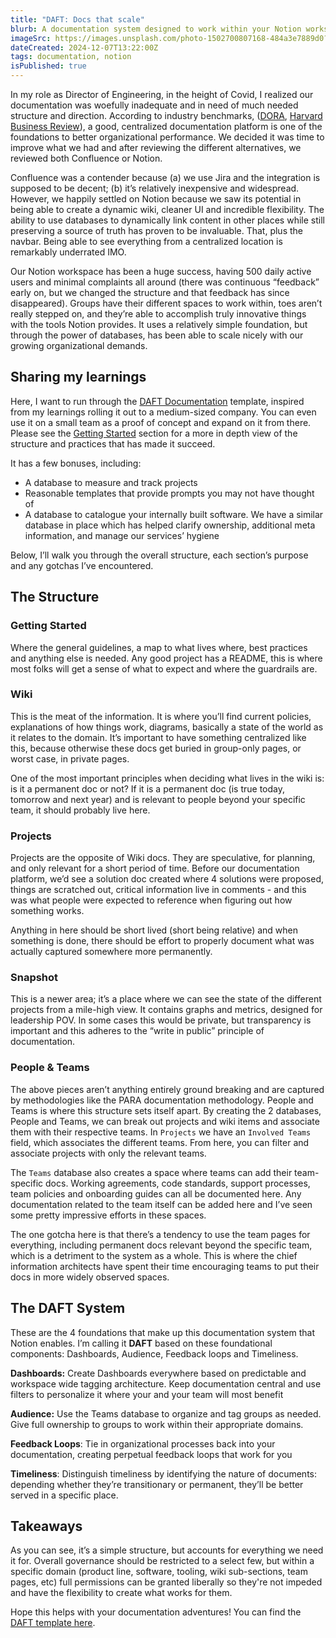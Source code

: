 ```yaml
---
title: "DAFT: Docs that scale"
blurb: A documentation system designed to work within your Notion workspace.
imageSrc: https://images.unsplash.com/photo-1502700807168-484a3e7889d0?q=80&w=600&auto=format&fit=crop&ixlib=rb-4.0.3&ixid=M3wxMjA3fDB8MHxwaG90by1wYWdlfHx8fGVufDB8fHx8fA%3D%3D
dateCreated: 2024-12-07T13:22:00Z
tags: documentation, notion
isPublished: true
---
```


In my role as Director of Engineering, in the height of Covid, I realized our documentation was woefully inadequate and in need of much needed structure and direction. According to industry benchmarks, ([DORA](https://dora.dev/capabilities/documentation-quality/), [Harvard Business Review](https://hbr.org/2022/03/what-great-hybrid-cultures-do-differently)), a good, centralized documentation platform is one of the foundations to better organizational performance. We decided it was time to improve what we had and after reviewing the different alternatives, we reviewed both Confluence or Notion. 

Confluence was a contender because (a) we use Jira and the integration is supposed to be decent; (b) it’s relatively inexpensive and widespread. However, we happily settled on Notion because we saw its potential in being able to create a dynamic wiki, cleaner UI and incredible flexibility. The ability to use databases to dynamically link content in other places while still preserving a source of truth has proven to be invaluable. That, plus the navbar. Being able to see everything from a centralized location is remarkably underrated IMO. 

Our Notion workspace has been a huge success, having 500 daily active users and minimal complaints all around (there was continuous “feedback” early on, but we changed the structure and that feedback has since disappeared). Groups have their different spaces to work within, toes aren’t really stepped on, and they’re able to accomplish truly innovative things with the tools Notion provides. It uses a relatively simple foundation, but through the power of databases, has been able to scale nicely with our growing organizational demands.

## Sharing my learnings

Here, I want to run through the [DAFT Documentation](https://jweatherby.notion.site/DAFT-Documentation-14f3b75bf3f880408a7bf8b0e7d7a4df) template, inspired from my learnings rolling it out to a medium-sized company.  You can even use it on a small team as a proof of concept and expand on it from there. Please see the [Getting Started](https://jweatherby.notion.site/Getting-Started-14e3b75bf3f880d3a493fb9a29619eb0) section for a more in depth view of the structure and practices that has made it succeed.

It has a few bonuses, including: 

- A database to measure and track projects
- Reasonable templates that provide prompts you may not have thought of
- A database to catalogue your internally built software. We have a similar database in place which has helped clarify ownership, additional meta information, and manage our services’ hygiene

Below, I’ll walk you through the overall structure, each section’s purpose and any gotchas I’ve encountered. 

## The Structure

### Getting Started

Where the general guidelines, a map to what lives where, best practices and anything else is needed. Any good project has a README, this is where most folks will get a sense of what to expect and where the guardrails are.

### Wiki

This is the meat of the information. It is where you’ll find current policies, explanations of how things work, diagrams, basically a state of the world as it relates to the domain. It’s important to have something centralized like this, because otherwise these docs get buried in group-only pages, or worst case, in private pages.

One of the most important principles when deciding what lives in the wiki is: is it a permanent doc or not? If it is a permanent doc (is true today, tomorrow and next year) and is relevant to people beyond your specific team, it should probably live here.

### Projects

Projects are the opposite of Wiki docs. They are speculative, for planning, and only relevant for a short period of time. Before our documentation platform, we’d see a solution doc created where 4 solutions were proposed, things are scratched out, critical information live in comments - and this was what people were expected to reference when figuring out how something works. 

Anything in here should be short lived (short being relative) and when something is done, there should be effort to properly document what was actually captured somewhere more permanently. 

### Snapshot

This is a newer area; it’s a place where we can see the state of the different projects from a mile-high view. It contains graphs and metrics, designed for leadership POV. In some cases this would be private, but transparency is important and this adheres to the “write in public” principle of documentation.

### People & Teams

The above pieces aren’t anything entirely ground breaking and are captured by methodologies like the PARA documentation methodology. People and Teams is where this structure sets itself apart. By creating the 2 databases, People and Teams, we can break out projects and wiki items and associate them with their respective teams. In `Projects` we have an `Involved Teams` field, which associates the different teams. From here, you can filter and associate projects with only the relevant teams. 

The `Teams` database also creates a space where teams can add their team-specific docs. Working agreements, code standards, support processes, team policies and onboarding guides can all be documented here. Any documentation related to the team itself can be added here and I’ve seen some pretty impressive efforts in these spaces.

The one gotcha here is that there’s a tendency to use the team pages for everything, including permanent docs relevant beyond the specific team, which is a detriment to the system as a whole. This is where the chief information architects have spent their time encouraging teams to put their docs in more widely observed spaces.

## The DAFT System

These are the 4 foundations that make up this documentation system that Notion enables. I’m calling it **DAFT** based on these foundational components: Dashboards, Audience, Feedback loops and Timeliness.

**Dashboards:** Create Dashboards everywhere based on predictable and workspace wide tagging architecture. Keep documentation central and use filters to personalize it where your and your team will most benefit

**Audience:** Use the Teams database to organize and tag groups as needed. Give full ownership to groups to work within their appropriate domains. 

**Feedback Loops**: Tie in organizational processes back into your documentation, creating perpetual feedback loops that work for you

**Timeliness**: Distinguish timeliness by identifying the nature of documents: depending whether they’re transitionary or permanent, they’ll be better served in a specific place.

## Takeaways

As you can see, it’s a simple structure, but accounts for everything we need it for. Overall governance should be restricted to a select few, but within a specific domain (product line, software, tooling, wiki sub-sections, team pages, etc) full permissions can be granted liberally so they're not impeded and have the flexibility to create what works for them.

Hope this helps with your documentation adventures! You can find the [DAFT template here](https://jweatherby.notion.site/DAFT-Documentation-14f3b75bf3f880408a7bf8b0e7d7a4df).
